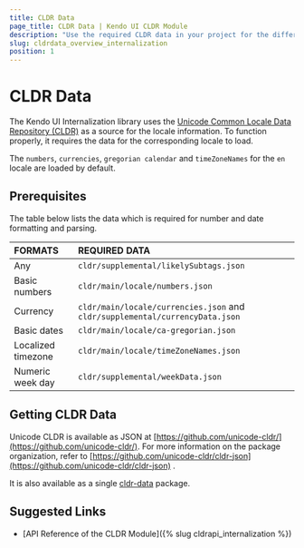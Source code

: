 ```yaml
---
title: CLDR Data
page_title: CLDR Data | Kendo UI CLDR Module
description: "Use the required CLDR data in your project for the different Kendo UI Internalization modules to work."
slug: cldrdata_overview_internalization
position: 1
---
```


# CLDR Data

The Kendo UI Internalization library uses the [Unicode Common Locale Data Repository (CLDR)](http://cldr.unicode.org/) as a source for the locale information. To function properly, it requires the data for the corresponding locale to load.

The `numbers`, `currencies`, `gregorian calendar` and `timeZoneNames` for the `en` locale are loaded by default.

## Prerequisites

The table below lists the data which is required for number and date formatting and parsing.

| FORMATS            | REQUIRED DATA                          |
|:---                |:---                                    |
| Any                | `cldr/supplemental/likelySubtags.json` |   
| Basic numbers      | `cldr/main/locale/numbers.json`        |
| Currency           | `cldr/main/locale/currencies.json` and `cldr/supplemental/currencyData.json` |
| Basic dates        | `cldr/main/locale/ca-gregorian.json`   |
| Localized timezone | `cldr/main/locale/timeZoneNames.json`  |
| Numeric week day   | `cldr/supplemental/weekData.json`      |

## Getting CLDR Data

Unicode CLDR is available as JSON at [https://github.com/unicode-cldr/](https://github.com/unicode-cldr/). For more information on the package organization, refer to [https://github.com/unicode-cldr/cldr-json](https://github.com/unicode-cldr/cldr-json) .

It is also available as a single [cldr-data](https://www.npmjs.com/package/cldr-data) package.

## Suggested Links

* [API Reference of the CLDR Module]({% slug cldrapi_internalization %})
